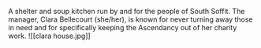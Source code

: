 A shelter and soup kitchen run by and for the people of South Soffit. The manager, Clara Bellecourt (she/her), is known for never turning away those in need and for specifically keeping the Ascendancy out of her charity work.
![[clara house.jpg]]